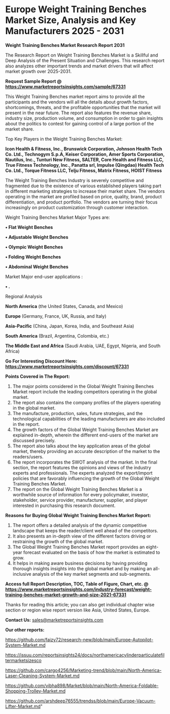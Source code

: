# Europe Weight Training Benches Market Size, Analysis and Key Manufacturers 2025 - 2031

<strong>Weight Training Benches Market Research Report 2031</strong>

The Research Report on Weight Training Benches Market is a Skillful and Deep Analysis of the Present Situation and Challenges. This research report also analyzes other important trends and market drivers that will affect market growth over 2025-2031.

<strong>Request Sample Report @ <a href=https://www.marketreportsinsights.com/sample/67331>https://www.marketreportsinsights.com/sample/67331</a></strong>

This Weight Training Benches market report aims to provide all the participants and the vendors will all the details about growth factors, shortcomings, threats, and the profitable opportunities that the market will present in the near future. The report also features the revenue share, industry size, production volume, and consumption in order to gain insights about the politics to contest for gaining control of a large portion of the market share.

Top Key Players in the Weight Training Benches Market:

<strong>Icon Health & Fitness, Inc., Brunswick Corporation, Johnson Health Tech Co. Ltd., Technogym S.p.A, Keiser Corporation, Amer Sports Corporation, Nautilus, Inc., Tunturi New Fitness, SALTER, Core Health and Fitness LLC, True Fitness Technology, Inc., Panatta srl, Impulse (Qingdao) Health Tech Co. Ltd., Torque Fitness LLC, Telju Fitness, Matrix Fitness, HOIST Fitness</strong>

The Weight Training Benches Industry is severely competitive and fragmented due to the existence of various established players taking part in different marketing strategies to increase their market share. The vendors operating in the market are profiled based on price, quality, brand, product differentiation, and product portfolio. The vendors are turning their focus increasingly on product customization through customer interaction.

Weight Training Benches Market Major Types are:

<strong>• Flat Weight Benches

• Adjustable Weight Benches

• Olympic Weight Benches

• Folding Weight Benches

• Abdominal Weight Benches</strong>

Market Major end-user applications :

<strong>• .</strong>

Regional Analysis

</u><strong><b>North America</b></strong> (the United States, Canada, and Mexico)

<strong><b>Europe </b></strong>(Germany, France, UK, Russia, and Italy)

<strong><b>Asia-Pacific</b></strong> (China, Japan, Korea, India, and Southeast Asia)

<strong><b>South America</b></strong> (Brazil, Argentina, Colombia, etc.)

<strong><b>The Middle East and Africa</b></strong> (Saudi Arabia, UAE, Egypt, Nigeria, and South Africa)

<strong>Go For Interesting Discount Here: <a href=https://www.marketreportsinsights.com/discount/67331>https://www.marketreportsinsights.com/discount/67331</a></strong>

<strong>Points Covered in The Report:</strong>
<ol>
  <li>The major points considered in the Global Weight Training Benches Market report include the leading competitors operating in the global market.</li>
  <li>The report also contains the company profiles of the players operating in the global market.</li>
  <li>The manufacture, production, sales, future strategies, and the technological capabilities of the leading manufacturers are also included in the report.</li>
  <li>The growth factors of the Global Weight Training Benches Market are explained in-depth, wherein the different end-users of the market are discussed precisely.</li>
  <li>The report also talks about the key application areas of the global market, thereby providing an accurate description of the market to the readers/users.</li>
  <li>The report incorporates the SWOT analysis of the market. In the final section, the report features the opinions and views of the industry experts and professionals. The experts analyzed the export/import policies that are favorably influencing the growth of the Global Weight Training Benches Market.</li>
  <li>The report on the Global Weight Training Benches Market is a worthwhile source of information for every policymaker, investor, stakeholder, service provider, manufacturer, supplier, and player interested in purchasing this research document.</li>
</ol>
<strong>Reasons for Buying Global Weight Training Benches Market Report:</strong>

<ol>
  <li>The report offers a detailed analysis of the dynamic competitive landscape that keeps the reader/client well ahead of the competitors.</li>
  <li>It also presents an in-depth view of the different factors driving or restraining the growth of the global market.</li>
  <li>The Global Weight Training Benches Market report provides an eight-year forecast evaluated on the basis of how the market is estimated to grow.</li>
  <li>It helps in making aware business decisions by having providing thorough insights insights into the global market and by making an all-inclusive analysis of the key market segments and sub-segments.</li>
</ol>
<strong>Access full Report Description, TOC, Table of Figure, Chart, etc. @ <a href=https://www.marketreportsinsights.com/industry-forecast/weight-training-benches-market-growth-and-size-2021-67331>https://www.marketreportsinsights.com/industry-forecast/weight-training-benches-market-growth-and-size-2021-67331</a></strong>


Thanks for reading this article; you can also get individual chapter wise section or region wise report version like Asia, United States, Europe.

<strong>Contact Us:</strong>
sales@marketreportsinsights.com

<strong>Our other reports:</strong>

<a href=https://github.com/faizy72/research-new/blob/main/Europe-Autopilot-System-Market.md>https://github.com/faizy72/research-new/blob/main/Europe-Autopilot-System-Market.md</a>

<a href=https://issuu.com/reportsinsights24/docs/northamericacylinderparticulatefiltermarketsizesco>https://issuu.com/reportsinsights24/docs/northamericacylinderparticulatefiltermarketsizesco</a>

<a href=https://github.com/cargo4256/Marketing-trend/blob/main/North-America-Laser-Cleaning-System-Market.md>https://github.com/cargo4256/Marketing-trend/blob/main/North-America-Laser-Cleaning-System-Market.md</a>

<a href=https://github.com/vibha898/Market/blob/main/North-America-Foldable-Shopping-Trolley-Market.md>https://github.com/vibha898/Market/blob/main/North-America-Foldable-Shopping-Trolley-Market.md</a>

<a href=https://github.com/arshdeep76555/trendss/blob/main/Europe-Vacuum-Lifter-Market.md>https://github.com/arshdeep76555/trendss/blob/main/Europe-Vacuum-Lifter-Market.md</a>"
